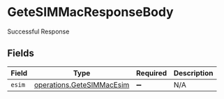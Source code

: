 # GeteSIMMacResponseBody

Successful Response


## Fields

| Field                                                                  | Type                                                                   | Required                                                               | Description                                                            |
| ---------------------------------------------------------------------- | ---------------------------------------------------------------------- | ---------------------------------------------------------------------- | ---------------------------------------------------------------------- |
| `esim`                                                                 | [operations.GeteSIMMacEsim](../../models/operations/getesimmacesim.md) | :heavy_minus_sign:                                                     | N/A                                                                    |